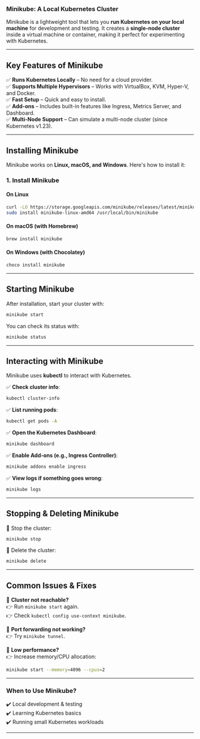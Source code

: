 ### **Minikube: A Local Kubernetes Cluster**

Minikube is a lightweight tool that lets you **run Kubernetes on your local machine** for development and testing. It creates a **single-node cluster** inside a virtual machine or container, making it perfect for experimenting with Kubernetes.

---

## **Key Features of Minikube**

✅ **Runs Kubernetes Locally** – No need for a cloud provider.  
✅ **Supports Multiple Hypervisors** – Works with VirtualBox, KVM, Hyper-V, and Docker.  
✅ **Fast Setup** – Quick and easy to install.  
✅ **Add-ons** – Includes built-in features like Ingress, Metrics Server, and Dashboard.  
✅ **Multi-Node Support** – Can simulate a multi-node cluster (since Kubernetes v1.23).

---

## **Installing Minikube**

Minikube works on **Linux, macOS, and Windows**. Here's how to install it:

### **1. Install Minikube**

#### **On Linux**

```bash
curl -LO https://storage.googleapis.com/minikube/releases/latest/minikube-linux-amd64
sudo install minikube-linux-amd64 /usr/local/bin/minikube
```

#### **On macOS (with Homebrew)**

```bash
brew install minikube
```

#### **On Windows (with Chocolatey)**

```powershell
choco install minikube
```

---

## **Starting Minikube**

After installation, start your cluster with:

```bash
minikube start
```

You can check its status with:

```bash
minikube status
```

---

## **Interacting with Minikube**

Minikube uses **kubectl** to interact with Kubernetes.

✅ **Check cluster info**:

```bash
kubectl cluster-info
```

✅ **List running pods**:

```bash
kubectl get pods -A
```

✅ **Open the Kubernetes Dashboard**:

```bash
minikube dashboard
```

✅ **Enable Add-ons (e.g., Ingress Controller)**:

```bash
minikube addons enable ingress
```

✅ **View logs if something goes wrong**:

```bash
minikube logs
```

---

## **Stopping & Deleting Minikube**

🔹 Stop the cluster:

```bash
minikube stop
```

🔹 Delete the cluster:

```bash
minikube delete
```

---

## **Common Issues & Fixes**

🔴 **Cluster not reachable?**  
👉 Run `minikube start` again.  
👉 Check `kubectl config use-context minikube`.

🔴 **Port forwarding not working?**  
👉 Try `minikube tunnel`.

🔴 **Low performance?**  
👉 Increase memory/CPU allocation:

```bash
minikube start --memory=4096 --cpus=2
```

---

### **When to Use Minikube?**

✔️ Local development & testing  
✔️ Learning Kubernetes basics  
✔️ Running small Kubernetes workloads

---
